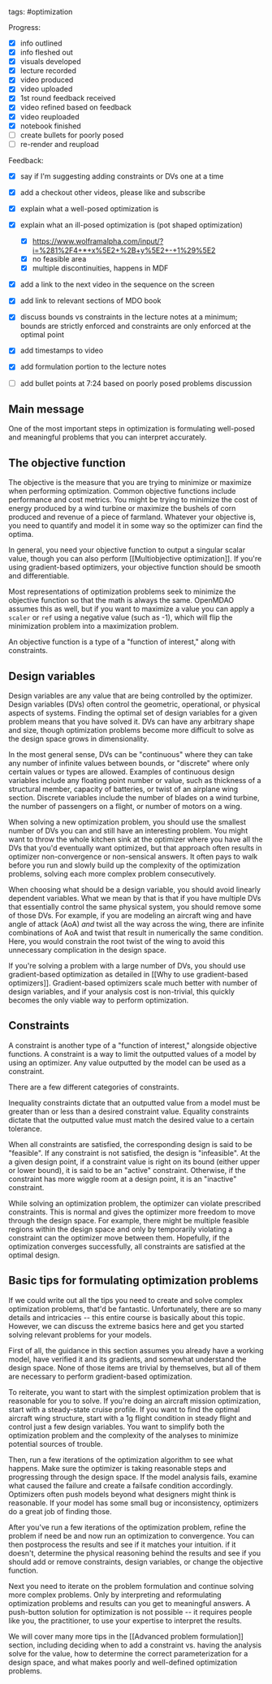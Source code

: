 tags: #optimization 

Progress:
- [x] info outlined
- [x] info fleshed out
- [x] visuals developed
- [x] lecture recorded
- [x] video produced
- [x] video uploaded
- [x] 1st round feedback received
- [x] video refined based on feedback
- [x] video reuploaded
- [x] notebook finished
- [ ] create bullets for poorly posed
- [ ] re-render and reupload

Feedback:
- [x] say if I'm suggesting adding constraints or DVs one at a time
- [x] add a checkout other videos, please like and subscribe
- [x] explain what a well-posed optimization is
- [x] explain what an ill-posed optimization is (pot shaped optimization) 
	- [x] https://www.wolframalpha.com/input/?i=%281%2F4+*+x%5E2+%2B+y%5E2+-+1%29%5E2
	- [x] no feasible area
	- [x] multiple discontinuities, happens in MDF
- [x] add a link to the next video in the sequence on the screen
- [x] add link to relevant sections of MDO book
- [x] discuss bounds vs constraints in the lecture notes at a minimum; bounds are strictly enforced and constraints are only enforced at the optimal point
- [x] add timestamps to video
- [x] add formulation portion to the lecture notes
- [ ] add bullet points at 7:24 based on poorly posed problems discussion


## Main message
One of the most important steps in optimization is formulating well-posed and meaningful problems that you can interpret accurately. 

## The objective function
The objective is the measure that you are trying to minimize or maximize when performing optimization. Common objective functions include performance and cost metrics. You might be trying to minimize the cost of energy produced by a wind turbine or maximize the bushels of corn produced and revenue of a piece of farmland. Whatever your objective is, you need to quantify and model it in some way so the optimizer can find the optima.

In general, you need your objective function to output a singular scalar value, though you can also perform [[Multiobjective optimization]]. If you're using gradient-based optimizers, your objective function should be smooth and differentiable.

Most representations of optimization problems seek to minimize the objective function so that the math is always the same. OpenMDAO assumes this as well, but if you want to maximize a value you can apply a `scaler` or `ref` using a negative value (such as -1), which will flip the minimization problem into a maximization problem.

An objective function is a type of a "function of interest," along with constraints.

## Design variables
Design variables are any value that are being controlled by the optimizer. Design variables (DVs) often control the geometric, operational, or physical aspects of systems. Finding the optimal set of design variables for a given problem means that you have solved it. DVs can have any arbitrary shape and size, though optimization problems become more difficult to solve as the design space grows in dimensionality.

In the most general sense, DVs can be "continuous" where they can take any number of infinite values between bounds, or "discrete" where only certain values or types are allowed. Examples of continuous design variables include any floating point number or value, such as thickness of a structural member, capacity of batteries, or twist of an airplane wing section. Discrete variables include the number of blades on a wind turbine, the number of passengers on a flight, or number of motors on a wing.

When solving a new optimization problem, you should use the smallest number of DVs you can and still have an interesting problem. You might want to throw the whole kitchen sink at the optimizer where you have all the DVs that you'd eventually want optimized, but that approach often results in optimizer non-convergence or non-sensical answers. It often pays to walk before you run and slowly build up the complexity of the optimization problems, solving each more complex problem consecutively.

When choosing what should be a design variable, you should avoid linearly dependent variables. What we mean by that is that if you have multiple DVs that essentially control the same physical system, you should remove some of those DVs. For example, if you are modeling an aircraft wing and have angle of attack (AoA) *and* twist all the way across the wing, there are infinite combinations of AoA and twist that result in numerically the same condition. Here, you would constrain the root twist of the wing to avoid this unnecessary complication in the design space.

If you're solving a problem with a large number of DVs, you should use gradient-based optimization as detailed in [[Why to use gradient-based optimizers]]. Gradient-based optimizers scale much better with number of design variables, and if your analysis cost is non-trivial, this quickly becomes the only viable way to perform optimization.


## Constraints
A constraint is another type of a "function of interest," alongside objective functions. A constraint is a way to limit the outputted values of a model by using an optimizer. Any value outputted by the model can be used as a constraint.

There are a few different categories of constraints.

Inequality constraints dictate that an outputted value from a model must be greater than or less than a desired constraint value. Equality constraints dictate that the outputted value must match the desired value to a certain tolerance.

When all constraints are satisfied, the corresponding design is said to be "feasible". If any constraint is not satisfied, the design is "infeasible". At the a given design point, if a constraint value is right on its bound (either upper or lower bound), it is said to be an "active" constraint. Otherwise, if the constraint has more wiggle room at a design point, it is an "inactive" constraint.

While solving an optimization problem, the optimizer can violate prescribed constraints. This is normal and gives the optimizer more freedom to move through the design space. For example, there might be multiple feasible regions within the design space and only by temporarily violating a constraint can the optimizer move between them. Hopefully, if the optimization converges successfully, all constraints are satisfied at the optimal design.

## Basic tips for formulating optimization problems
If we could write out all the tips you need to create and solve complex optimization problems, that'd be fantastic. Unfortunately, there are so many details and intricacies -- this entire course is basically about this topic. However, we can discuss the extreme basics here and get you started solving relevant problems for your models.

First of all, the guidance in this section assumes you already have a working model, have verified it and its gradients, and somewhat understand the design space. None of those items are trivial by themselves, but all of them are necessary to perform gradient-based optimization.

To reiterate, you want to start with the simplest optimization problem that is reasonable for you to solve. If you're doing an aircraft mission optimization, start with a steady-state cruise profile. If you want to find the optimal aircraft wing structure, start with a 1g flight condition in steady flight and control just a few design variables. You want to simplify both the optimization problem and the complexity of the analyses to minimize potential sources of trouble.

Then, run a few iterations of the optimization algorithm to see what happens. Make sure the optimizer is taking reasonable steps and progressing through the design space. If the model analysis fails, examine what caused the failure and create a failsafe condition accordingly. Optimizers often push models beyond what designers might think is reasonable. If your model has some small bug or inconsistency, optimizers do a great job of finding those.

After you've run a few iterations of the optimization problem, refine the problem if need be and now run an optimization to convergence. You can then postprocess the results and see if it matches your intuition. if it doesn't, determine the physical reasoning behind the results and see if you should add or remove constraints, design variables, or change the objective function.

Next you need to iterate on the problem formulation and continue solving more complex problems. Only by interpreting and reformulating optimization problems and results can you get to meaningful answers. A push-button solution for optimization is not possible -- it requires people like you, the practitioner, to use your expertise to interpret the results.

We will cover many more tips in the [[Advanced problem formulation]] section, including deciding when to add a constraint vs. having the analysis solve for the value, how to determine the correct parameterization for a design space, and what makes poorly and well-defined optimization problems.